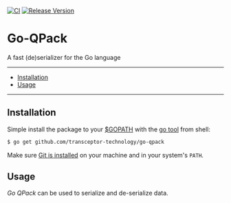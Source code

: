 [![CI](https://github.com/transceptor-technology/go-qpack/workflows/CI/badge.svg)](https://github.com/transceptor-technology/go-qpack/actions)
[![Release Version](https://img.shields.io/github/release/transceptor-technology/go-qpack)](https://github.com/transceptor-technology/go-qpack/releases)

# Go-QPack

A fast (de)serializer for the Go language

---------------------------------------
  * [Installation](#installation)
  * [Usage](#usage)

---------------------------------------

## Installation
Simple install the package to your [$GOPATH](https://github.com/golang/go/wiki/GOPATH "GOPATH") with the [go tool](https://golang.org/cmd/go/ "go command") from shell:
```bash
$ go get github.com/transceptor-technology/go-qpack
```
Make sure [Git is installed](https://git-scm.com/downloads) on your machine and in your system's `PATH`.

## Usage
_Go QPack_ can be used to serialize and de-serialize data.
